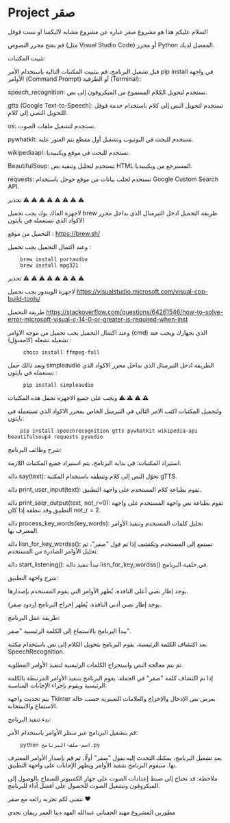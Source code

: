 # Project صقر

السلام عليكم هذا هو مشروع صقر
عباره عن مشروع مشابه لاليكسا او نست قوقل

قم بفتح محرر النصوص (مثل Visual Studio Code) أو محرر Python المفضل لديك.

تثبيت المكتبات:

قبل تشغيل البرنامج، قم بتثبيت المكتبات التالية باستخدام الأمر pip install في واجهة الأوامر (Command Prompt) أو الطرفية (Terminal):


speech_recognition: تستخدم لتحويل الكلام المسموع من الميكروفون إلى نص.

gtts (Google Text-to-Speech): تستخدم لتحويل النص إلى كلام باستخدام خدمة قوقل للتحويل النصي إلى كلام.

os: تستخدم لتشغيل ملفات الصوت.

pywhatkit: تستخدم للبحث في اليوتيوب وتشغيل أول مقطع يتم العثور عليه.

wikipediaapi: تستخدم للبحث في موقع ويكيبيديا.

BeautifulSoup: تستخدم لتحليل وتنقية نص HTML المسترجع من ويكيبيديا.

requests: تستخدم لجلب بيانات من موقع جوجل باستخدام Google Custom Search API.

تحذير   ⚠️ ⚠️ ⚠️ ⚠️ ⚠️ ⚠️ ⚠️ ⚠️                      

لاجهزة الماك بوك يجب تحميل brew
طريقة التحميل ادخل التيرمنال الذي بداخل محرر الاكواد الذي تستعمله في بايثون

التحميل من موقع : https://brew.sh/

وعند اكتمال التحميل يجب تحميل  :

        brew install portaudio
        brew install mpg321


        
تحذير   ⚠️ ⚠️ ⚠️ ⚠️ ⚠️ ⚠️ ⚠️ ⚠️                      

لاجهزة الويندوز يجب تحميل 
https://visualstudio.microsoft.com/visual-cpp-build-tools/

طريقة التحميل 
https://stackoverflow.com/questions/64261546/how-to-solve-error-microsoft-visual-c-14-0-or-greater-is-required-when-inst


وعند اكتمال التحميل يجب تحميل من موجه الاوامر (cmd) الذي بجهازك ويجب عند تشغيله تشغله (كامسؤل)  :

         choco install ffmpeg-full


وبعد ذالك حمل simpleaudio الطريقة ادخل التيرمنال الذي بداخل محرر الاكواد الذي تستعمله في بايثون :

         pip install simpleaudio



ويجب على جميع الاجهزه تحمل هذه المكتبات ⚠️ ⚠️ ⚠️ ⚠️

ولتحميل المكتبات اكتب الامر التالي في التيرمنل الخاص بمحرر الاكواد الذي تستعمله في بايثون:


        pip install speechrecognition gtts pywhatkit wikipedia-api beautifulsoup4 requests pyaudio

شرح وظائف البرنامج:

استيراد المكتبات: في بداية البرنامج، يتم استيراد جميع المكتبات اللازمة.

دالة say(text): تحوّل النص إلى كلام وتنطقه باستخدام المكتبة gTTS.

دالة print_user_input(text): تقوم بطباعة كلام المستخدم على واجهة التطبيق.

دالة print_saqr_output(text, not_r=0): تقوم بطباعة نص واجهة المستخدم على واجهة التطبيق وقد تنطقه إذا كان not_r = 2.

دالة process_key_words(key_words): تحليل كلمات المستخدم وتنفيذ الأوامر المعترف بها.

دالة lisn_for_key_wordss(): تستمع إلى المستخدم وتكتشف إذا تم قول "صقر"، ثم تحليل الأوامر الصادرة من المستخدم.

دالة start_listening(): تبدأ تنفيذ دالة lisn_for_key_wordss() في خلفية البرنامج.


شرح واجهة التطبيق:

يوجد إطار نصي أعلى النافذة، يُظهر الأوامر التي يقوم المستخدم بإصدارها.

يوجد إطار نصي أدنى النافذة، يُظهر إخراج البرنامج (ردود صقر).


طريقة عمل البرنامج:

يبدأ البرنامج بالاستماع إلى الكلمة الرئيسية "صقر".

بعد اكتشاف الكلمة الرئيسية، يقوم البرنامج بتحويل الكلام إلى نص باستخدام مكتبة SpeechRecognition.

ثم يتم معالجة النص واستخراج الكلمات الرئيسية لتنفيذ الأوامر المطلوبة.

إذا تم اكتشاف كلمة "صقر" في الجملة، يقوم البرنامج بتنفيذ الأوامر المرتبطة بالكلمة الرئيسية ويقوم بإجراء الإجابات المناسبة.

يتم تحديث واجهة Tkinter بعرض نص الإدخال والإخراج والعلامات التعبيرية حسب حالة الاستماع والاستجابة.



بدء تنفيذ البرنامج:

قم بتشغيل البرنامج عبر سطر الأوامر باستخدام الأمر:


        python اسم-ملف-البرنامج.py

بعد تشغيل البرنامج، يمكنك التحدث إليه بقول "صقر" أولًا، ثم قم بإصدار الأوامر المعترف بها. سيقوم البرنامج بتنفيذ الأوامر ويظهر الإجابات على واجهة التطبيق.



ملاحظة: قد تحتاج إلى ضبط إعدادات الصوت على جهاز الكمبيوتر للسماح بالوصول إلى الميكروفون وتشغيل الصوت للحصول على أفضل أداء للبرنامج.


نتمنى لكم تجربه رائعه مع صقر ❤️	


مطورين المشروع مهند الحقباني عبدالله الفهد دينا العمر ريمان نجدي
